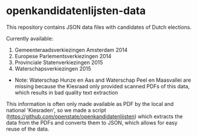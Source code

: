 openkandidatenlijsten-data
==========================

This repository contains JSON data files with candidates of Dutch elections.

Currently available:

1. Gemeenteraadsverkiezingen Amsterdam 2014
2. Europese Parlementsverkiezingen 2014
3. Provinciale Statenverkiezingen 2015
4. Waterschapsverkiezingen 2015
  * Note: Waterschap Hunze en Aas and Waterschap Peel en Maasvallei are missing because the Kiesraad only provided scanned PDFs of this data, which results in bad quality text extraction

This information is often only made available as PDF by the local and national 'Kiesraden', so we made a script (https://github.com/openstate/openkandidatenlijsten) which extracts the data from the PDFs and converts them to JSON, which allows for easy reuse of the data.
